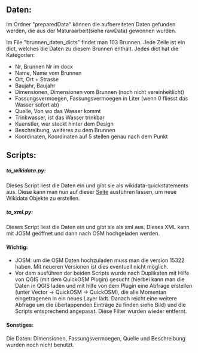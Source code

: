 ## Daten:
Im Ordner "preparedData" können die aufbereiteten Daten gefunden werden, die aus der Maturaarbeit(siehe rawData) gewonnen wurden.

Im File "brunnen_daten_dicts" findet man 103 Brunnen.
Jede Zeile ist ein dict, welches die Daten zu diesem Brunnen enthält.
Jedes dict hat die Kategorien:
* Nr, Brunnen Nr im docx
* Name, Name vom Brunnen
* Ort, Ort + Strasse
* Baujahr, Baujahr
* Dimensionen, Dimensionen vom Brunnen (noch nicht vereinheitlicht)
* Fassungsvermoegen, Fassungsvermoegen in Liter (wenn 0 fliesst das Wasser sofort ab)
* Quelle, Von wo das Wasser kommt
* Trinkwasser, ist das Wasser trinkbar
* Kuenstler, wer steckt hinter dem Design
* Beschreibung, weiteres zu dem Brunnen
* Koordinaten, Koordinaten auf 5 stellen genau nach dem Punkt

## Scripts:
##### to_wikidata.py:
Dieses Script liest die Daten ein und gibt sie als wikidata-quickstatements aus. Diese kann man nun auf dieser [Seite](https://tools.wmflabs.org/wikidata-todo/quick_statements.php) ausführen lassen, um neue Wikidata Objekte zu erstellen.

##### to_xml.py:
Dieses Script liest die Daten ein und gibt sie als xml aus. Dieses XML kann mit JOSM geöffnet und dann nach OSM hochgeladen werden.

#### Wichtig:
* JOSM: um die OSM Daten hochzuladen muss man die version 15322 haben. Mit neueren Versionen ist dies eventuell nicht möglich.
* Vor dem ausführen der beiden Scripts wurde nach Duplikaten mit Hilfe von QGIS (mit dem QuickOSM Plugin) gesucht (hierbei kann man die Daten in QGIS laden und mit hilfe von dem Plugin eine Abfrage erstellen (unter Vector -> QuickOSM -> QuickOSM), die alle Momentan eingetragenen in ein neues Layer lädt. Danach reicht eine weitere Abfrage um die überlappenden Einträge zu finden siehe Bild) und die Scripts entsprechend angepasst. Diese Filter wurden wieder entfernt.


#### Sonstiges:
Die Daten: Dimensionen, Fassungsvermoegen, Quelle und Beschreibung wurden noch nicht benutzt.
